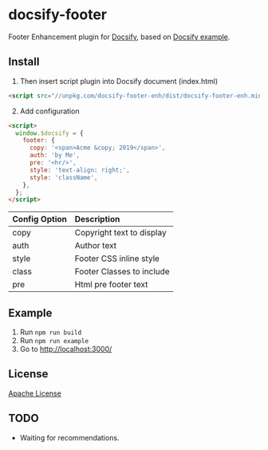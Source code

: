 # docsify-footer

Footer Enhancement plugin for [Docsify](https://docsify.js.org), based on [Docsify example](https://docsify.js.org/#/write-a-plugin?id=example).

## Install

1. Then insert script plugin into Docsify document (index.html)

```html
<script src="//unpkg.com/docsify-footer-enh/dist/docsify-footer-enh.min.js"></script>
```

2. Add configuration

```html
<script>
  window.$docsify = {
    footer: {
      copy: '<span>Acme &copy; 2019</span>',
      auth: 'by Me',
      pre: '<hr/>',
      style: 'text-align: right;',
      style: 'className',
    },
  };
</script>
```

| Config Option | Description               |
| :------------ | :------------------------ |
| copy          | Copyright text to display |
| auth          | Author text               |
| style         | Footer CSS inline style   |
| class         | Footer Classes to include |
| pre           | Html pre footer text      |

## Example

1. Run `npm run build`
1. Run `npm run example`
1. Go to [http://localhost:3000/]()

## License

[Apache License](LICENSE)

## TODO

- Waiting for recommendations.
